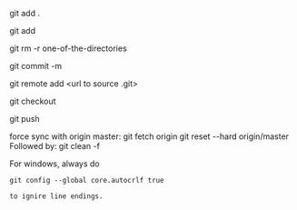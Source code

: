 git add .

git add <path>

git rm -r one-of-the-directories

git commit -m <String message>

git remote add <source name> <url to source .git>

git checkout <branch>

git push <source> <branch>


force sync with origin master:
git fetch origin
git reset --hard origin/master
Followed by:
git clean -f

For windows, always do 

	git config --global core.autocrlf true
	
	to ignire line endings.
	
	
	